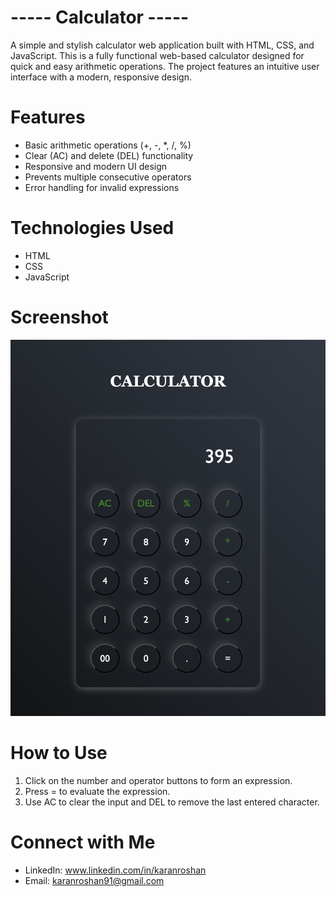 # ----- Calculator -----
A simple and stylish calculator web application built with HTML, CSS, and JavaScript.
This is a fully functional web-based calculator designed for quick and easy arithmetic operations. The project features an intuitive user interface with a modern, responsive design.


# Features
- Basic arithmetic operations (+, -, *, /, %)
- Clear (AC) and delete (DEL) functionality
- Responsive and modern UI design
- Prevents multiple consecutive operators
- Error handling for invalid expressions

# Technologies Used
- HTML
- CSS
- JavaScript

# Screenshot
<img src="Image/Calculator Screenshot.png" alt="Calculator Scrrenshot">

# How to Use
1. Click on the number and operator buttons to form an expression.
2. Press = to evaluate the expression.
3. Use AC to clear the input and DEL to remove the last entered character.


# Connect with Me
- LinkedIn: www.linkedin.com/in/karanroshan
- Email: karanroshan91@gmail.com

